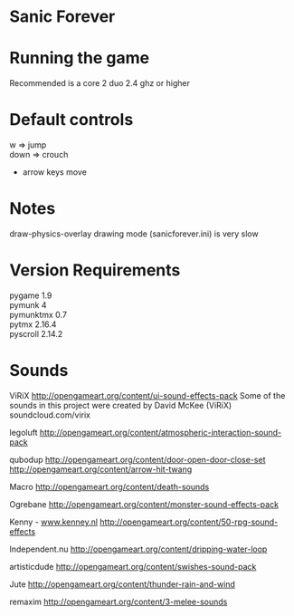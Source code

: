# Sanic Forever


Running the game
================
Recommended is a core 2 duo 2.4 ghz or higher  


Default controls
================

w    => jump  
down => crouch  

- arrow keys move  


Notes
=====
draw-physics-overlay drawing mode (sanicforever.ini) is very slow


Version Requirements
====================
pygame 1.9  
pymunk 4  
pymunktmx 0.7  
pytmx 2.16.4  
pyscroll 2.14.2  


Sounds
======

ViRiX
http://opengameart.org/content/ui-sound-effects-pack
Some of the sounds in this project were created by
David McKee (ViRiX) soundcloud.com/virix

legoluft
http://opengameart.org/content/atmospheric-interaction-sound-pack

qubodup
http://opengameart.org/content/door-open-door-close-set
http://opengameart.org/content/arrow-hit-twang

Macro
http://opengameart.org/content/death-sounds

Ogrebane
http://opengameart.org/content/monster-sound-effects-pack

Kenny - www.kenney.nl
http://opengameart.org/content/50-rpg-sound-effects

Independent.nu
http://opengameart.org/content/dripping-water-loop

artisticdude
http://opengameart.org/content/swishes-sound-pack

Jute
http://opengameart.org/content/thunder-rain-and-wind

remaxim
http://opengameart.org/content/3-melee-sounds
